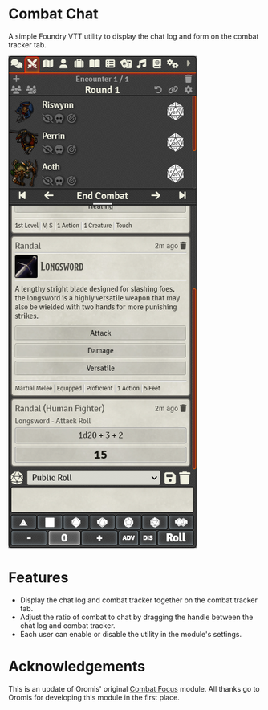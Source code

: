 # Combat Chat

A simple Foundry VTT utility to display the chat log and form on the combat tracker tab.

![Combat Chat Sidebar](./images/combat-chat-sidebar.png)

# Features

- Display the chat log and combat tracker together on the combat tracker tab.
- Adjust the ratio of combat to chat by dragging the handle between the chat log and combat tracker.
- Each user can enable or disable the utility in the module's settings.

# Acknowledgements
This is an update of Oromis' original [Combat Focus](https://github.com/Oromis/foundry-combat-focus/) module. All thanks go to Oromis for developing this module in the first place.